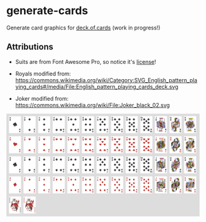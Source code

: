 # generate-cards
Generate card graphics for [deck.of.cards](https://deck.of.cards) (work in progress!)

## Attributions
- Suits are from Font Awesome Pro, so notice it's [license](https://fontawesome.com/pro#pro-license-explained)!
- Royals modified from: https://commons.wikimedia.org/wiki/Category:SVG_English_pattern_playing_cards#/media/File:English_pattern_playing_cards_deck.svg

- Joker modified from: https://commons.wikimedia.org/wiki/File:Joker_black_02.svg

![Preview](preview.png)
